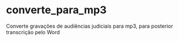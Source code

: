 # converte_para_mp3
Converte gravações de audiências judiciais para mp3, para posterior transcrição pelo Word
